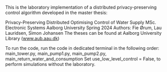 This is the laboratory implementation of a distributed privacy-preserving control algorithm developed in the master thesis: 

Privacy-Preserving Distributed Optimising Control of Water Supply
MSc. Electronic Systems
Aalborg University
Spring 2024
Authors: Fie Ørum, Lau Lauridsen, Simon Johansen
The theses can be found at Aalborg University Library (www.aub.aau.dk)

To run the code, run the code in dedicated terminal in the following order: main_tower.py, main_pump1.py, main_pump2.py, main_return_water_and_consumption
Set use_low_level_control = False, to perform simulations without the laboratory. 
